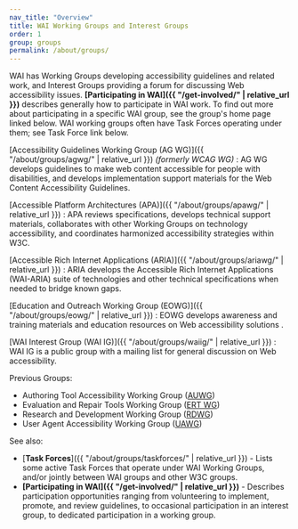 ```yaml
---
nav_title: "Overview"
title: WAI Working Groups and Interest Groups
order: 1
group: groups
permalink: /about/groups/
---
```


WAI has Working Groups developing accessibility guidelines and related
work, and Interest Groups providing a forum for discussing Web
accessibility issues. **[Participating in WAI]({{ "/get-involved/" | relative_url }})**
describes generally how to participate in WAI work. To find out more
about participating in a specific WAI group, see the group's home page
linked below. WAI working groups often have Task Forces operating under
them; see Task Force link below.

[Accessibility Guidelines Working Group (AG WG)]({{ "/about/groups/agwg/" | relative_url }}) *(formerly WCAG WG)*
:   AG WG develops guidelines to make web content accessible for people
    with disabilities, and develops implementation support materials for
    the Web Content Accessibility Guidelines.

[Accessible Platform Architectures (APA)]({{ "/about/groups/apawg/" | relative_url }})
:   APA reviews specifications, develops technical support materials,
    collaborates with other Working Groups on technology accessibility,
    and coordinates harmonized accessibility strategies within W3C.

[Accessible Rich Internet Applications (ARIA)]({{ "/about/groups/ariawg/" | relative_url }})
:   ARIA develops the Accessible Rich Internet Applications (WAI-ARIA)
    suite of technologies and other technical specifications when needed
    to bridge known gaps.

[Education and Outreach Working Group (EOWG)]({{ "/about/groups/eowg/" | relative_url }})
:   EOWG develops awareness and training materials and education
    resources on Web accessibility solutions .

[WAI Interest Group (WAI IG)]({{ "/about/groups/waiig/" | relative_url }})
:   WAI IG is a public group with a mailing list for general discussion
    on Web accessibility.

Previous Groups:

-   Authoring Tool Accessibility Working Group
    ([AUWG](https://www.w3.org/WAI/AU/Overview.html))
-   Evaluation and Repair Tools Working Group ([ERT WG](https://www.w3.org/WAI/ER/Overview.html))
-   Research and Development Working Group ([RDWG](https://www.w3.org/WAI/RD/Overview.html))
-   User Agent Accessibility Working Group ([UAWG](https://www.w3.org/WAI/UA/Overview.html))

See also:

-   [**Task Forces**]({{ "/about/groups/taskforces/" | relative_url }}) - Lists some active Task Forces that
    operate under WAI Working Groups, and/or jointly between WAI groups
    and other W3C groups.
-   **[Participating in WAI]({{ "/get-involved/" | relative_url }})** - Describes participation
    opportunities ranging from volunteering to implement, promote, and
    review guidelines, to occasional participation in an interest group,
    to dedicated participation in a working group.
